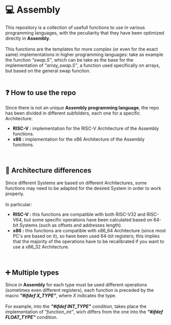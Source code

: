 # :computer: Assembly
This repository is a collection of usefull functions to use in various programming languages, with the peculiarity that they have been optimized directly in **Assembly**.
<br>
<br>
This functions are the templates for more complex (or even for the exact same) implementations in higher programming languages: take as example the function *"swap.S"*, which can be take as the base for the implementation of *"array_swap.S"*, a function used specifically on arrays, but based on the general swap function.
<br>
<br>

## :question: How to use the repo
Since there is not an unique **Assembly programming language**, the repo has been divided in different subfolders, each one for a specific Architecture:<br>
  - **RISC-V :** implementation for the RISC-V Architecture of the Assembly functions.
  - **x86 :** implementation for the x86 Architecture of the Assembly functions.
<br>

## :arrows_counterclockwise: Architecture differences
Since different Systems are based on different Architectures, some functions may need to be adapted for the desired System in order to work properly.
<br>
<br>
In particular:<br>
  - **RISC-V :** this functions are compatible with both RISC-V32 and RISC-V64, but some specific operations have been calculated based on 64-bit Systems (such as offsets and addresses length).
  - **x86 :** this functions are compatible with x86_64 Architecture (since most PC's are based on it), so have been used 64-bit registers; this implies that the majority of the operations have to be recalibrated if you want to use a x86_32 Architecture.
<br>

## :heavy_plus_sign: Multiple types
Since in **Assembly** for each type must be used different operations (sometimes even different registers), each function is preceded by the macro ***"#ifdef X_TYPE"***, where *X* indicates the type.
<br>
<br>
For example, into the ***"#ifdef INT_TYPE"*** condition, takes place the implementation of *"function_int"*, wich differs from the one into the ***"#ifdef FLOAT_TYPE"*** condition.